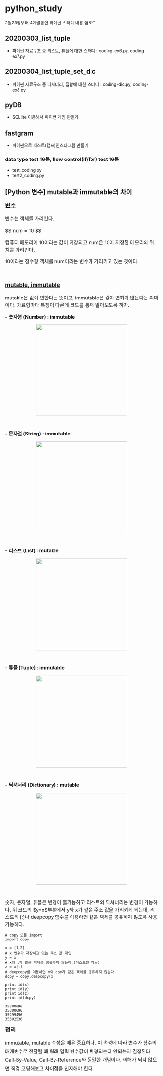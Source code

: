 # python_study
2월28일부터 4개월동안 파이썬 스터디 내용 업로드

## 20200303_list_tuple 
- 파이썬 자료구조 중 리스트, 튜플에 대한 스터디 : coding-ex6.py, coding-ex7.py

## 20200304_list_tuple_set_dic
- 파이썬 자료구조 중 디셔너리, 집합에 대한 스터디 : coding-dic.py, coding-ex8.py

## pyDB
- SQLlite 이용해서 파이썬 게임 만들기

## fastgram
- 파이썬으로 패스트(캠프)인스타그램 만들기

### data type test 16문, flow control(if/for) test 16문
- test_coding.py
- test2_coding.py


## [Python 변수] mutable과 immutable의 차이

<p style="text-align: left;"><span style="font-size: 18.6666660308838px; line-height: 28px;"><b><u>변수</u></b></span></p><p style="text-align: left;"><span style="font-size: 18.6666660308838px; line-height: 28px;"><span style="font-size: 12pt;"><u style="font-weight: bold;"></u>변수는 객체를 가리킨다.</span><br /></span></p><p style="text-align: left;"><span style="font-size: 16px; line-height: 24px;">$$ num = 10 $$</span></p><p style="text-align: left;"><span style="font-size: 16px; line-height: 24px;">컴퓨터 메모리에 10이라는 값이 저장되고 num은 10이 저장된 메모리의 위치를 가리킨다.</span></p><p style="text-align: left;"><span style="font-size: 16px; line-height: 24px;">10이라는 정수형 객체를 num이라는 변수가 가리키고 있는 것이다.</span></p><p style="text-align: left;"><span style="font-size: 16px; line-height: 24px;"><br /></span></p><p style="text-align: left;"><span style="font-size: 18.6666660308838px; line-height: 28px;"><b><u>mutable, immutable</u></b></span></p><p style="text-align: left;"><span style="font-size: 12pt;">mutable은 값이 변한다는 뜻이고, immutable은 값이 변하지 않는다는 의미이다. 자료형마다 특징이 다른데 코드를 통해 알아보도록 하자.</span><br /></p><p style="text-align: left;"><span style="font-size: 12pt;"><b>- 숫자형 (Number) : immutable</b></span></p><p style="text-align: center; clear: none; float: none;"><span class="imageblock" style="display:inline-block;width:300px;;height:auto;max-width:100%"><img srcset="https://img1.daumcdn.net/thumb/R1280x0/?scode=mtistory2&fname=http%3A%2F%2Fcfile10.uf.tistory.com%2Fimage%2F276C134655A74C8E09424E" src="https://t1.daumcdn.net/cfile/tistory/276C134655A74C8E09" style="max-width:100%;height:auto" width="300" height="248" filename="python_immutable.png" filemime="image/jpeg" style=""""/></span></p><p style="text-align: center; clear: none; float: none;"><br /></p><p style="text-align: left; clear: none; float: none;"><b style="font-size: 16px; line-height: 24px; text-align: left;">- 문자열 (String) : immutable</b></p><p style="text-align: center; clear: none; float: none;"><span class="imageblock" style="display:inline-block;width:300px;;height:auto;max-width:100%"><img srcset="https://img1.daumcdn.net/thumb/R1280x0/?scode=mtistory2&fname=http%3A%2F%2Fcfile10.uf.tistory.com%2Fimage%2F2177D13B55A74D97322487" src="https://t1.daumcdn.net/cfile/tistory/2177D13B55A74D9732" style="max-width:100%;height:auto" width="300" height="248" filename="python_immutable_string.png" filemime="image/jpeg" style=""""/></span></p><p style="text-align: center; clear: none; float: none;"><br /></p><p style="text-align: left;"><span style="font-size: 12pt;"><b></b></span><b style="font-size: 16px; line-height: 24px;">- 리스트&nbsp;(List) : mutable</b></p><p style="text-align: center; clear: none; float: none;"><span class="imageblock" style="display:inline-block;width:300px;;height:auto;max-width:100%"><img srcset="https://img1.daumcdn.net/thumb/R1280x0/?scode=mtistory2&fname=http%3A%2F%2Fcfile4.uf.tistory.com%2Fimage%2F244AB53955A74E552B27F4" src="https://t1.daumcdn.net/cfile/tistory/244AB53955A74E552B" style="max-width:100%;height:auto" width="300" height="248" filename="python_mutable_list.png" filemime="image/jpeg" style=""""/></span></p><p style="text-align: center; clear: none; float: none;"><br /></p><p style="text-align: left; clear: none; float: none;"><b style="text-align: left; font-size: 16px; line-height: 24px;">- 튜플&nbsp;(Tuple) : immutable</b></p><p style="text-align: center; clear: none; float: none;"><span class="imageblock" style="display:inline-block;width:300px;;height:auto;max-width:100%"><img srcset="https://img1.daumcdn.net/thumb/R1280x0/?scode=mtistory2&fname=http%3A%2F%2Fcfile2.uf.tistory.com%2Fimage%2F2664A14255A74F0E296014" src="https://t1.daumcdn.net/cfile/tistory/2664A14255A74F0E29" style="max-width:100%;height:auto" width="300" height="248" filename="python_immutable_tuple.png" filemime="image/jpeg" style=""""/></span></p><p style="text-align: center; clear: none; float: none;"><br /></p><p style="text-align: left; clear: none; float: none;"><b style="text-align: left; font-size: 16px; line-height: 24px;">- 딕셔너리&nbsp;(Dictionary) : mutable</b></p><p style="text-align: center; clear: none; float: none;"><span class="imageblock" style="display:inline-block;width:300px;;height:auto;max-width:100%"><img srcset="https://img1.daumcdn.net/thumb/R1280x0/?scode=mtistory2&fname=http%3A%2F%2Fcfile10.uf.tistory.com%2Fimage%2F23722E4655A7504C1405B3" src="https://t1.daumcdn.net/cfile/tistory/23722E4655A7504C14" style="max-width:100%;height:auto" width="300" height="248" filename="python_mutable_dictionary.png" filemime="image/jpeg" style=""""/></span></p><p style="text-align: center; clear: none; float: none;"><br /></p><p style="text-align: left; clear: none; float: none;"><span style="font-size: 12pt;">숫자, 문자열, 튜플은 변경이 불가능하고 리스트와 딕셔너리는 변경이 가능하다. 위 코드의 $y=x$부분에서 y와 x가 같은 주소 값을 가리키게 되는데, 리스트의 [:]나 deepcopy 함수를 이용하면 같은 객체를 공유하지 않도록 사용 가능하다.</span></p>
  
```
# copy 모듈 import
import copy
 
x = [1,2]
# x 변수가 저장하고 있는 주소 값 대입
y = x
# x와 z가 같은 객체를 공유하지 않는다.(리스트만 가능)
z = x[:]
# deepcopy를 이용하면 x와 cpy가 같은 객체를 공유하지 않는다.
dcpy = copy.deepcopy(x)
 
print id(x)
print id(y)
print id(z)
print id(dcpy)
```
```
35300696
35300696
35299496
35302536
```
<p style="text-align: left; clear: none; float: none;"><span style="font-size: 18.6666660308838px; line-height: 28px;"><b><u>정리</u></b></span></p><p style="text-align: left; clear: none; float: none;"><span style="font-size: 12pt; line-height: 28px;">immutable, mutable 속성은 매우 중요하다. 이 속성에 따라 변수가 함수의 매개변수로 전달될 때 원래 입력 변수값이 변경되는지 안되는지 결정된다. Call-By-Value, Call-By-Reference와 동일한 개념이다. 이해가 되지 않으면 직접 코딩해보고 차이점을 인지해야 한다.</span></p><p style="text-align: left;"><br /></p>
